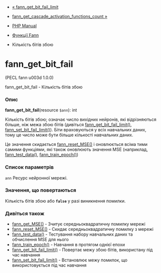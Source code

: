 - [« fann_get_bit_fail_limit](function.fann-get-bit-fail-limit.md)
- [fann_get_cascade_activation_functions_count
»](function.fann-get-cascade-activation-functions-count.md)

- [PHP Manual](index.md)
- [Функції Fann](ref.fann.md)
- Кількість бітів збою

# fann_get_bit_fail

(PECL fann u003d 1.0.0)

fann_get_bit_fail - Кількість бітів збою

### Опис

**fann_get_bit_fail**(resource `$ann`): int

Кількість бітів збою; означає число вихідних нейронів, які
відрізняються більше, ніж межа збою бітів (дивіться
[fann_get_bit_fail_limit()](function.fann-get-bit-fail-limit.md),
[fann_set_bit_fail_limit()](function.fann-set-bit-fail-limit.md)).
Біти враховуються у всіх навчальних даних, тому це число може бути
більше кількості навчальних даних.

Це значення скидається
[fann_reset_MSE()](function.fann-reset-mse.md) і оновлюється всіма
тими самими функціями, які також оновлюють значення MSE (наприклад,
[fann_test_data()](function.fann-test-data.md),
[fann_train_epoch()](function.fann-train-epoch.md))

### Список параметрів

`ann`
Ресурс нейронної мережі.

### Значення, що повертаються

Кількість бітів збою або **`false`** у разі виникнення помилки.

### Дивіться також

- [fann_get_MSE()](function.fann-get-mse.md) - Зчитує
середньоквадратичну помилку мережі
- [fann_reset_MSE()](function.fann-reset-mse.md) - Скидає
середньоквадратичну помилку з мережі
- [fann_test_data()](function.fann-test-data.md) - Тестування
набору навчальних даних та обчислення MSE для нього
- [fann_train_epoch()](function.fann-train-epoch.md) - Навчання в
протягом однієї епохи
- [fann_get_bit_fail_limit()](function.fann-get-bit-fail-limit.md) -
Повертає межу збою бітів, використану під час навчання
- [fann_set_bit_fail_limit()](function.fann-set-bit-fail-limit.md) -
Встановлює межу помилок, що використовується під час навчання
